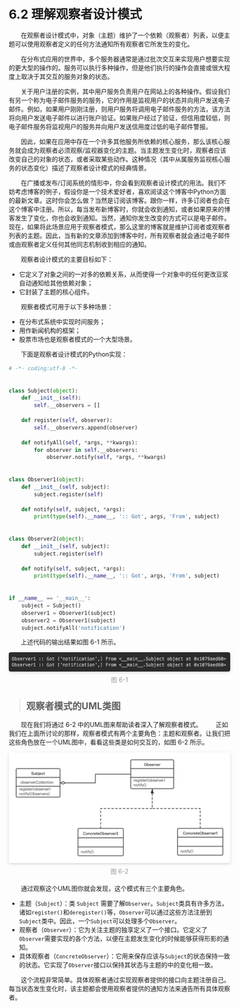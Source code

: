6.2 理解观察者设计模式
===

&nbsp;&nbsp;&nbsp;&nbsp;&nbsp;&nbsp;&nbsp;在观察者设计模式中，对象（主题）维护了一个依赖（观察者）列表，以便主题可以使用观察者定义的任何方法通知所有观察者它所发生的变化。

&nbsp;&nbsp;&nbsp;&nbsp;&nbsp;&nbsp;&nbsp;在分布式应用的世界中，多个服务器通常是通过批次交互来实现用户想要实现的更大型的操作的。服务可以执行多种操作，但是他们执行的操作会直接或很大程度上取决于其交互的服务对象的状态。

&nbsp;&nbsp;&nbsp;&nbsp;&nbsp;&nbsp;&nbsp;关于用户注册的实例，其中用户服务负责用户在网站上的各种操作。假设我们有另一个称为电子邮件服务的服务，它的作用是监视用户的状态并向用户发送电子邮件。例如，如果用户刚刚注册，则用户服务将调用电子邮件服务的方法，该方法将向用户发送电子邮件以进行账户验证。如果账户经过了验证，但信用度较低，则电子邮件服务将监视用户的服务并向用户发送信用度过低的电子邮件警报。

&nbsp;&nbsp;&nbsp;&nbsp;&nbsp;&nbsp;&nbsp;因此，如果在应用中存在一个许多其他服务所依赖的核心服务，那么该核心服务就会成为观察者必须观察/监视器变化的主题。当主题发生变化时，观察者应该改变自己的对象的状态，或者采取某些动作。这种情况（其中从属服务监视核心服务的状态变化）描述了观察者设计模式的经典情景。

&nbsp;&nbsp;&nbsp;&nbsp;&nbsp;&nbsp;&nbsp;在广播或发布/订阅系统的情形中，你会看到观察者设计模式的用法。我们不妨考虑博客的例子，假设你是一个技术爱好者，喜欢阅读这个博客中Python方面的最新文章。这时你会怎么做？当然是订阅该博客。跟你一样，许多订阅者也会在这个博客中注册。所以，每当发布新博客时，你就会收到通知，或者如果原来的博客发生了变化，你也会收到通知。当然，通知你发生改变的方式可以是电子邮件。现在，如果将此场景应用于观察者模式，那么这里的博客就是维护订阅者或观察者列表的主题。因此，当有新的文章添加到博客中时，所有观察者就会通过电子邮件或由观察者定义任何其他同志机制收到相应的通知。

&nbsp;&nbsp;&nbsp;&nbsp;&nbsp;&nbsp;&nbsp;观察者设计模式的主要目标如下：
* 它定义了对象之间的一对多的依赖关系，从而使得一个对象中的任何更改豆浆自动通知给其他依赖对象；
* 它封装了主题的核心组件。

&nbsp;&nbsp;&nbsp;&nbsp;&nbsp;&nbsp;&nbsp;观察者模式可用于以下多种场景：
* 在分布式系统中实现时间服务；
* 用作新闻机构的框架；
* 股票市场也是观察者模式的一个大型场景。

&nbsp;&nbsp;&nbsp;&nbsp;&nbsp;&nbsp;&nbsp;下面是观察者设计模式的Python实现：

```python
# -*- coding:utf-8 -*-


class Subject(object):
    def __init__(self):
        self.__observers = []

    def register(self, observer):
        self.__observers.append(observer)

    def notifyAll(self, *args, **kwargs):
        for observer in self.__observers:
            observer.notify(self, *args, **kwargs)


class Observer1(object):
    def __init__(self, subject):
        subject.register(self)

    def notify(self, subject, *args):
        print(type(self).__name__, ':: Got', args, 'From', subject)


class Observer2(object):
    def __init__(self, subject):
        subject.register(self)

    def notify(self, subject, *args):
        print(type(self).__name__, ':: Got', args, 'From', subject)


if __name__ == '__main__':
    subject = Subject()
    observer1 = Observer1(subject)
    observer2 = Observer1(subject)
    subject.notifyAll('notification')
```

&nbsp;&nbsp;&nbsp;&nbsp;&nbsp;&nbsp;&nbsp;上述代码的输出结果如图 6-1 所示。

<center>
    <img style="border-radius: 0.3125em;
    box-shadow: 0 2px 4px 0 rgba(34,36,38,.12),0 2px 10px 0 rgba(34,36,38,.08);" 
    src="../source/images/part6/6-1.png">
    <br>
    <div style="color:orange; border-bottom: 0px solid #d9d9d9;
    display: inline-block;
    color: #999;
    padding: 5px;">图 6-1</div>
</center>

> ## 观察者模式的UML类图

&nbsp;&nbsp;&nbsp;&nbsp;&nbsp;&nbsp;&nbsp;现在我们将通过 6-2 中的UML图来帮助读者深入了解观察者模式。
&nbsp;&nbsp;&nbsp;&nbsp;&nbsp;&nbsp;&nbsp;正如我们在上面所讨论的那样，观察者模式有两个主要角色：主题和观察者。让我们把这些角色放在一个UML图中，看看这些类是如何交互的，如图 6-2 所示。

<center>
    <img style="border-radius: 0.3125em;
    box-shadow: 0 2px 4px 0 rgba(34,36,38,.12),0 2px 10px 0 rgba(34,36,38,.08);" 
    src="../source/images/part6/6-2.png">
    <br>
    <div style="color:orange; border-bottom: 0px solid #d9d9d9;
    display: inline-block;
    color: #999;
    padding: 5px;">图 6-2</div>
</center>

&nbsp;&nbsp;&nbsp;&nbsp;&nbsp;&nbsp;&nbsp;通过观察这个UML图你就会发现，这个模式有三个主要角色。
* 主题（`Subject`）：类 `Subject` 需要了解`Observer`。`Subject`类具有许多方法，诸如`register()`和`deregister()`等，`Observer`可以通过这些方法注册到`Subject`类中。因此，一个`Subject`可以处理多个`Observer`。
* 观察者（`Observer`）：它为关注主题的独享定义了一个接口。它定义了`Observer`需要实现的各个方法，以便在主题发生变化的时候能够获得形影的通知。
* 具体观察者（`ConcreteObserver`）：它用来保存应该与`Subject`的状态保持一致的状态。它实现了`Observer`接口以保持其状态与主题的中的变化相一致。

&nbsp;&nbsp;&nbsp;&nbsp;&nbsp;&nbsp;&nbsp;这个流程非常简单。具体观察者通过实现观察者提供的接口向主题注册自己。每当状态发生变化时，该主题都会使用观察者提供的通知方法来通告所有具体观察者。
